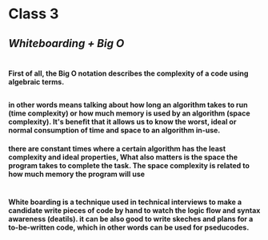 # Class 3
##  _Whiteboarding + Big O_
# 
#### First of all, the Big O notation describes the complexity of a code using algebraic terms. 
##
#### in other words means talking about how long an algorithm takes to run (time complexity) or how much memory is used by an algorithm (space complexity). It's benefit that it allows us to know the worst, ideal or normal consumption of time and space to an algorithm in-use. 
#### there are constant times where a certain algorithm has the least complexity and ideal properties, What also matters is the space the program takes to complete the task. The space complexity is related to how much memory the program will use
#
#### White boarding is a technique used in technical interviews to make a candidate write pieces of code by hand to watch the logic flow and syntax awareness (deatils). it can be also good to write skeches and plans for a to-be-written code, which in other words can be used for pseducodes.  